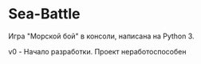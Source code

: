 # Sea-Battle

Игра "Морской бой" в консоли, написана на Python 3.

v0 - Начало разработки. Проект неработоспособен
